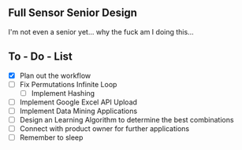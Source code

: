 Full Sensor Senior Design
------------
I'm not even a senior yet... why the fuck am I doing this... 



To - Do - List
------------
- [X] Plan out the workflow
- [ ] Fix Permutations Infinite Loop 
    - [ ] Implement Hashing  
- [ ] Implement Google Excel API Upload 
- [ ] Implement Data Mining Applications 
- [ ] Design an Learning Algorithm to determine the best combinations
- [ ] Connect with product owner for further applications
- [ ] Remember to sleep

